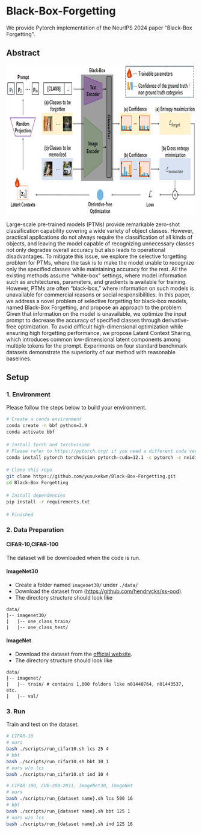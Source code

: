 # Black-Box-Forgetting
We provide Pytorch implementation of the NeurIPS 2024 paper "Black-Box Forgetting".

## Abstract
<p align="center">
<img src="method_overview.png" width: auto, height="400" />
</p>

 Large-scale pre-trained models (PTMs) provide remarkable zero-shot classification capability covering a wide variety of object classes. However, practical applications do not always require the classification of all kinds of objects, and leaving the model capable of recognizing unnecessary classes not only degrades overall accuracy but also leads to operational disadvantages. To mitigate this issue, we explore the selective forgetting problem for PTMs, where the task is to make the model unable to recognize only the specified classes while maintaining accuracy for the rest. All the existing methods assume “white-box” settings, where model information such as architectures, parameters, and gradients is available for training. However, PTMs are often “black-box,” where information on such models is unavailable for commercial reasons or social responsibilities. In this paper, we address a novel problem of selective forgetting for black-box models, named Black-Box Forgetting, and propose an approach to the problem. Given that information on the model is unavailable, we optimize the input prompt to decrease the accuracy of specified classes through derivative-free optimization. To avoid difficult high-dimensional optimization while ensuring high forgetting performance, we propose Latent Context Sharing, which introduces common low-dimensional latent components among multiple tokens for the prompt. Experiments on four standard benchmark datasets demonstrate the superiority of our method with reasonable baselines. 

## Setup

### 1. Environment
Please follow the steps below to build your environment.

```bash
# Create a conda environment 
conda create -n bbf python=3.9
conda activate bbf

# Install torch and torchvision
# Please refer to https://pytorch.org/ if you need a different cuda version
conda install pytorch torchvision pytorch-cuda=12.1 -c pytorch -c nvidia

# Clone this repo
git clone https://github.com/yusukekwn/Black-Box-Forgetting.git
cd Black-Box Forgetting

# Install dependencies
pip install -r requirements.txt

# Finished
```

### 2. Data Preparation
#### CIFAR-10,CIFAR-100
The dataset will be downloaded when the code is run.

#### ImageNet30
- Create a folder named `imagenet30/` under `./data/`
- Download the dataset from (https://github.com/hendrycks/ss-ood). 
- The directory structure should look like
```
data/
|-- imagenet30/
|   |-- one_class_train/
|   |-- one_class_test/
```

#### ImageNet
- Download the dataset from the [official website](https://image-net.org/index.php).
- The directory structure should look like
```
data/
|-- imagenet/
|   |-- train/ # contains 1,000 folders like n01440764, n01443537, etc.
|   |-- val/
```

### 3. Run
Train and test on the dataset.
``` bash
# CIFAR-10
# ours
bash ./scripts/run_cifar10.sh lcs 25 4
# bbt
bash ./scripts/run_cifar10.sh bbt 10 1
# ours w/o lcs
bash ./scripts/run_cifar10.sh ind 10 4
```
``` bash
# CIFAR-100, CUB-200-2011, ImageNet30, ImageNet
# ours
bash ./scripts/run_{dataset name}.sh lcs 500 16
# bbt
bash ./scripts/run_{dataset name}.sh bbt 125 1
# ours w/o lcs
bash ./scripts/run_{dataset name}.sh ind 125 16
```
